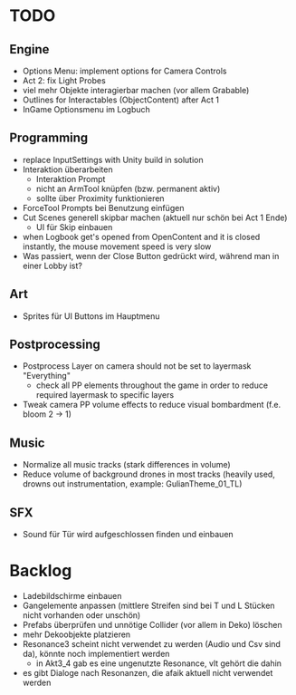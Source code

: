 # TODO
## Engine
- Options Menu: implement options for Camera Controls
- Act 2: fix Light Probes
- viel mehr Objekte interagierbar machen (vor allem Grabable)
- Outlines for Interactables (ObjectContent) after Act 1
- InGame Optionsmenu im Logbuch

## Programming
- replace InputSettings with Unity build in solution
- Interaktion überarbeiten
	- Interaktion Prompt
	- nicht an ArmTool knüpfen (bzw. permanent aktiv)
	- sollte über Proximity funktionieren
- ForceTool Prompts bei Benutzung einfügen
- Cut Scenes generell skipbar machen (aktuell nur schön bei Act 1 Ende)
	- UI für Skip einbauen
- when Logbook get's opened from OpenContent and it is closed instantly, the mouse movement speed is very slow
- Was passiert, wenn der Close Button gedrückt wird, während man in einer Lobby ist?

## Art
- Sprites für UI Buttons im Hauptmenu

## Postprocessing
- Postprocess Layer on camera should not be set to layermask "Everything"
	- check all PP elements throughout the game in order to reduce required layermask to specific layers
- Tweak camera PP volume effects to reduce visual bombardment (f.e. bloom 2 -> 1)

## Music
- Normalize all music tracks (stark differences in volume)
- Reduce volume of background drones in most tracks (heavily used, drowns out instrumentation, example: GulianTheme_01_TL)

## SFX
- Sound für Tür wird aufgeschlossen finden und einbauen

# Backlog
- Ladebildschirme einbauen
- Gangelemente anpassen (mittlere Streifen sind bei T und L Stücken nicht vorhanden oder unschön)
- Prefabs überprüfen und unnötige Collider (vor allem in Deko) löschen
- mehr Dekoobjekte platzieren
- Resonance3 scheint nicht verwendet zu werden (Audio und Csv sind da), könnte noch implementiert werden
	- in Akt3_4 gab es eine ungenutzte Resonance, vlt gehört die dahin
- es gibt Dialoge nach Resonanzen, die afaik aktuell nicht verwendet werden
